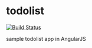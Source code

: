 todolist
========

[![Build Status](https://api.travis-ci.org/op1ekun/todolist.svg)](https://travis-ci.org/op1ekun/todolist)

sample todolist app in AngularJS
